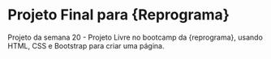 # Projeto Final para {Reprograma}
Projeto da semana 20  - Projeto Livre no bootcamp da {reprograma}, usando HTML, CSS e Bootstrap para criar uma página.
